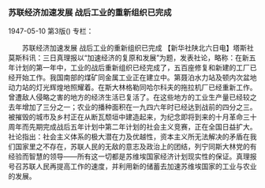 ### 苏联经济加速发展  战后工业的重新组织已完成

1947-05-10
第3版()
专栏：

　　苏联经济加速发展
    战后工业的重新组织已完成
    【新华社陕北六日电】塔斯社莫斯科讯：三日真理报以“加速经济的复原和发展”为题，发表社论，略称：在新五年计划的第一年中，工业的战后重新组织已经完成了，五百座修复和新建的工厂已经开始工作。我国南部的煤矿同金属工业正在建立中。第聂泊水力站及顿内次盆地动力站的灯光辉煌地照耀着。在斯大林格勒同哈尔科夫的拖拉机厂已经重新工作。曾遭敌人侵略之害的地方的经济生活已复活了。在这些地方的工业生产量已经较之去年增加了三分之一；农业的播种面积在一九四六年时已经达到战前的四分之三。被摧毁的城市及乡村正在从断瓦颓垣中建造起来，为纪念即将到来的十月革命三十周年而先期完成战后五年计划中第二年计划的社会主义竞赛，正在全国日益扩大。社论指出：社会主义体系的极大潜在力及优越性，资本主义所无法解决的矛盾在我们国家里之不存在，苏联人民的无敌的意志及政治上的团结，列宁同斯大林党的有经验而智慧的领导——所有这一切都是苏维埃国家经济计划现实性的保证。真理报号召苏联人民再提高工作的速度，并利用新的储蓄去加速苏维埃国家的工业与农业的发展。
